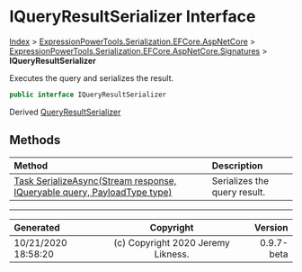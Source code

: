 ﻿# IQueryResultSerializer Interface

[Index](../index.md) > [ExpressionPowerTools.Serialization.EFCore.AspNetCore](ExpressionPowerTools.Serialization.EFCore.AspNetCore.a.md) > [ExpressionPowerTools.Serialization.EFCore.AspNetCore.Signatures](ExpressionPowerTools.Serialization.EFCore.AspNetCore.Signatures.n.md) > **IQueryResultSerializer**

Executes the query and serializes the result.

```csharp
public interface IQueryResultSerializer
```

Derived  [QueryResultSerializer](ExpressionPowerTools.Serialization.EFCore.AspNetCore.Middleware.QueryResultSerializer.cs.md) 

## Methods

| Method | Description |
| :-- | :-- |
| [Task SerializeAsync(Stream response, IQueryable query, PayloadType type)](ExpressionPowerTools.Serialization.EFCore.AspNetCore.Signatures.IQueryResultSerializer.SerializeAsync.m.md) | Serializes the query result. |

---

| Generated | Copyright | Version |
| :-- | :-: | --: |
| 10/21/2020 18:58:20 | (c) Copyright 2020 Jeremy Likness. | 0.9.7-beta |
